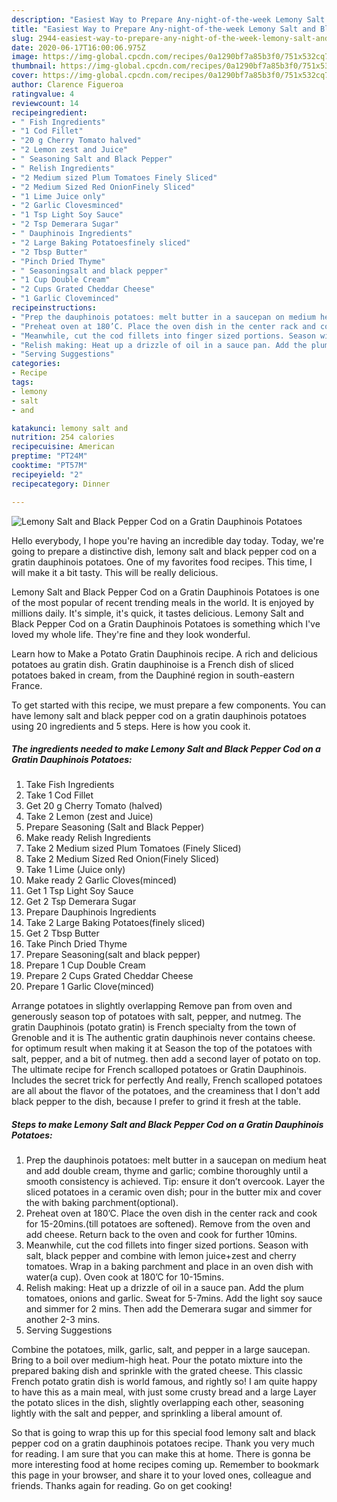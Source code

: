```yaml
---
description: "Easiest Way to Prepare Any-night-of-the-week Lemony Salt and Black Pepper Cod on a Gratin Dauphinois Potatoes"
title: "Easiest Way to Prepare Any-night-of-the-week Lemony Salt and Black Pepper Cod on a Gratin Dauphinois Potatoes"
slug: 2944-easiest-way-to-prepare-any-night-of-the-week-lemony-salt-and-black-pepper-cod-on-a-gratin-dauphinois-potatoes
date: 2020-06-17T16:00:06.975Z
image: https://img-global.cpcdn.com/recipes/0a1290bf7a85b3f0/751x532cq70/lemony-salt-and-black-pepper-cod-on-a-gratin-dauphinois-potatoes-recipe-main-photo.jpg
thumbnail: https://img-global.cpcdn.com/recipes/0a1290bf7a85b3f0/751x532cq70/lemony-salt-and-black-pepper-cod-on-a-gratin-dauphinois-potatoes-recipe-main-photo.jpg
cover: https://img-global.cpcdn.com/recipes/0a1290bf7a85b3f0/751x532cq70/lemony-salt-and-black-pepper-cod-on-a-gratin-dauphinois-potatoes-recipe-main-photo.jpg
author: Clarence Figueroa
ratingvalue: 4
reviewcount: 14
recipeingredient:
- " Fish Ingredients"
- "1 Cod Fillet"
- "20 g Cherry Tomato halved"
- "2 Lemon zest and Juice"
- " Seasoning Salt and Black Pepper"
- " Relish Ingredients"
- "2 Medium sized Plum Tomatoes Finely Sliced"
- "2 Medium Sized Red OnionFinely Sliced"
- "1 Lime Juice only"
- "2 Garlic Clovesminced"
- "1 Tsp Light Soy Sauce"
- "2 Tsp Demerara Sugar"
- " Dauphinois Ingredients"
- "2 Large Baking Potatoesfinely sliced"
- "2 Tbsp Butter"
- "Pinch Dried Thyme"
- " Seasoningsalt and black pepper"
- "1 Cup Double Cream"
- "2 Cups Grated Cheddar Cheese"
- "1 Garlic Cloveminced"
recipeinstructions:
- "Prep the dauphinois potatoes: melt butter in a saucepan on medium heat and add double cream, thyme and garlic; combine thoroughly until a smooth consistency is achieved. Tip: ensure it don’t overcook. Layer the sliced potatoes in a ceramic oven dish; pour in the butter mix and cover the with baking parchment(optional)."
- "Preheat oven at 180’C. Place the oven dish in the center rack and cook for 15-20mins.(till potatoes are softened). Remove from the oven and add cheese. Return back to the oven and cook for further 10mins."
- "Meanwhile, cut the cod fillets into finger sized portions. Season with salt, black pepper and combine with lemon juice+zest and cherry tomatoes. Wrap in a baking parchment and place in an oven dish with water(a cup). Oven cook at 180’C for 10-15mins."
- "Relish making: Heat up a drizzle of oil in a sauce pan. Add the plum tomatoes, onions and garlic. Sweat for 5-7mins. Add the light soy sauce and simmer for 2 mins. Then add the Demerara sugar and simmer for another 2-3 mins."
- "Serving Suggestions"
categories:
- Recipe
tags:
- lemony
- salt
- and

katakunci: lemony salt and 
nutrition: 254 calories
recipecuisine: American
preptime: "PT24M"
cooktime: "PT57M"
recipeyield: "2"
recipecategory: Dinner

---
```



![Lemony Salt and Black Pepper Cod on a Gratin Dauphinois Potatoes](https://img-global.cpcdn.com/recipes/0a1290bf7a85b3f0/751x532cq70/lemony-salt-and-black-pepper-cod-on-a-gratin-dauphinois-potatoes-recipe-main-photo.jpg)

Hello everybody, I hope you're having an incredible day today. Today, we're going to prepare a distinctive dish, lemony salt and black pepper cod on a gratin dauphinois potatoes. One of my favorites food recipes. This time, I will make it a bit tasty. This will be really delicious.

Lemony Salt and Black Pepper Cod on a Gratin Dauphinois Potatoes is one of the most popular of recent trending meals in the world. It is enjoyed by millions daily. It's simple, it's quick, it tastes delicious. Lemony Salt and Black Pepper Cod on a Gratin Dauphinois Potatoes is something which I've loved my whole life. They're fine and they look wonderful.

Learn how to Make a Potato Gratin Dauphinois recipe. A rich and delicious potatoes au gratin dish. Gratin dauphinoise is a French dish of sliced potatoes baked in cream, from the Dauphiné region in south-eastern France.


To get started with this recipe, we must prepare a few components. You can have lemony salt and black pepper cod on a gratin dauphinois potatoes using 20 ingredients and 5 steps. Here is how you cook it.

<!--inarticleads1-->

##### The ingredients needed to make Lemony Salt and Black Pepper Cod on a Gratin Dauphinois Potatoes:

1. Take  Fish Ingredients
1. Take 1 Cod Fillet
1. Get 20 g Cherry Tomato (halved)
1. Take 2 Lemon (zest and Juice)
1. Prepare  Seasoning (Salt and Black Pepper)
1. Make ready  Relish Ingredients
1. Take 2 Medium sized Plum Tomatoes (Finely Sliced)
1. Take 2 Medium Sized Red Onion(Finely Sliced)
1. Take 1 Lime (Juice only)
1. Make ready 2 Garlic Cloves(minced)
1. Get 1 Tsp Light Soy Sauce
1. Get 2 Tsp Demerara Sugar
1. Prepare  Dauphinois Ingredients
1. Take 2 Large Baking Potatoes(finely sliced)
1. Get 2 Tbsp Butter
1. Take Pinch Dried Thyme
1. Prepare  Seasoning(salt and black pepper)
1. Prepare 1 Cup Double Cream
1. Prepare 2 Cups Grated Cheddar Cheese
1. Prepare 1 Garlic Clove(minced)


Arrange potatoes in slightly overlapping Remove pan from oven and generously season top of potatoes with salt, pepper, and nutmeg. The gratin Dauphinois (potato gratin) is French specialty from the town of Grenoble and it is The authentic gratin dauphinois never contains cheese. for optimum result when making it at Season the top of the potatoes with salt, pepper, and a bit of nutmeg. then add a second layer of potato on top. The ultimate recipe for French scalloped potatoes or Gratin Dauphinois. Includes the secret trick for perfectly And really, French scalloped potatoes are all about the flavor of the potatoes, and the creaminess that I don&#39;t add black pepper to the dish, because I prefer to grind it fresh at the table. 

<!--inarticleads2-->

##### Steps to make Lemony Salt and Black Pepper Cod on a Gratin Dauphinois Potatoes:

1. Prep the dauphinois potatoes: melt butter in a saucepan on medium heat and add double cream, thyme and garlic; combine thoroughly until a smooth consistency is achieved. Tip: ensure it don’t overcook. Layer the sliced potatoes in a ceramic oven dish; pour in the butter mix and cover the with baking parchment(optional).
1. Preheat oven at 180’C. Place the oven dish in the center rack and cook for 15-20mins.(till potatoes are softened). Remove from the oven and add cheese. Return back to the oven and cook for further 10mins.
1. Meanwhile, cut the cod fillets into finger sized portions. Season with salt, black pepper and combine with lemon juice+zest and cherry tomatoes. Wrap in a baking parchment and place in an oven dish with water(a cup). Oven cook at 180’C for 10-15mins.
1. Relish making: Heat up a drizzle of oil in a sauce pan. Add the plum tomatoes, onions and garlic. Sweat for 5-7mins. Add the light soy sauce and simmer for 2 mins. Then add the Demerara sugar and simmer for another 2-3 mins.
1. Serving Suggestions


Combine the potatoes, milk, garlic, salt, and pepper in a large saucepan. Bring to a boil over medium-high heat. Pour the potato mixture into the prepared baking dish and sprinkle with the grated cheese. This classic French potato gratin dish is world famous, and rightly so! I am quite happy to have this as a main meal, with just some crusty bread and a large Layer the potato slices in the dish, slightly overlapping each other, seasoning lightly with the salt and pepper, and sprinkling a liberal amount of. 

So that is going to wrap this up for this special food lemony salt and black pepper cod on a gratin dauphinois potatoes recipe. Thank you very much for reading. I am sure that you can make this at home. There is gonna be more interesting food at home recipes coming up. Remember to bookmark this page in your browser, and share it to your loved ones, colleague and friends. Thanks again for reading. Go on get cooking!
